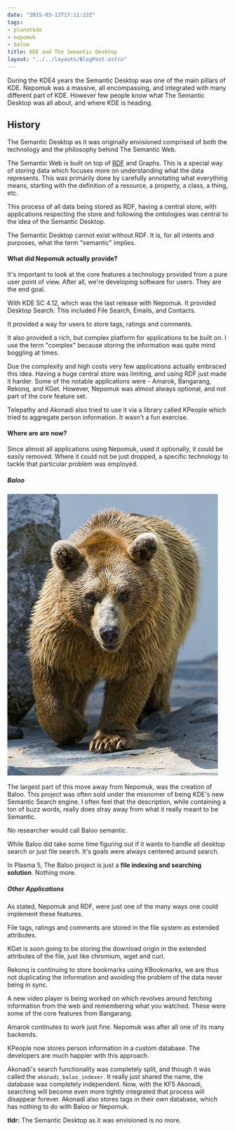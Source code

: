 ```yaml
---
date: "2015-03-13T17:11:22Z"
tags:
- planetkde
- nepomuk
- baloo
title: KDE and The Semantic Desktop
layout: "../../layouts/BlogPost.astro"
---
```


During the KDE4 years the Semantic Desktop was one of the main pillars of KDE. Nepomuk was a massive, all encompassing, and integrated with many different part of KDE. However few people know what The Semantic Desktop was all about, and where KDE is heading.

## History

The Semantic Desktop as it was originally envisioned comprised of both the technology and the philosophy behind The Semantic Web.

The Semantic Web is built on top of [RDF](http://en.wikipedia.org/wiki/Resource_Description_Framework) and Graphs. This is a special way of storing data which focuses more on understanding what the data represents. This was primarily done by carefully annotating what everything means, starting with the definition of a resource, a property, a class, a thing, etc.

This process of all data being stored as RDF, having a central store, with applications respecting the store and following the ontologies was central to the idea of the Semantic Desktop.

The Semantic Desktop cannot exist without RDF. It is, for all intents and purposes, what the term "semantic" implies.


#### What did Nepomuk actually provide?

It's important to look at the core features a technology provided from a pure user point of view. After all, we're developing software for users. They are the end goal.

With KDE SC 4.12, which was the last release with Nepomuk. It provided Desktop Search. This included File Search, Emails, and Contacts.

It provided a way for users to store tags, ratings and comments.

It also provided a rich, but complex platform for applications to be built on. I use the term "complex" because storing the information was quite mind boggling at times.

Due the complexity and high costs very few applications actually embraced this idea. Having a huge central store was limiting, and using RDF just made it harder. Some of the notable applications were - Amarok, Bangarang, Rekonq, and KGet. However, Nepomuk was almost always optional, and not part of the core feature set.

Telepathy and Akonadi also tried to use it via a library called KPeople which tried to aggregate person information. It wasn't a fun exercise.

#### Where are are now?

Since almost all applications using Nepomuk, used it optionally, it could be easily removed. Where it could not be just dropped, a specific technology to tackle that particular problem was employed.

##### Baloo

[![](/blog/images/2015/03/13/8278933920_b685553977_z.jpg)
](https://www.flickr.com/photos/tambako/8278933920)

The largest part of this move away from Nepomuk, was the creation of Baloo. This project was often sold under the misnomer of being KDE's new Semantic Search engine. I often feel that the description, while containing a ton of buzz words, really does stray away from what it really meant to be Semantic.

No researcher would call Baloo semantic.

While Baloo did take some time figuring out if it wants to handle all desktop search or just file search. It's goals were always centered around search.

In Plasma 5, The Baloo project is just a **file indexing and searching solution**. Nothing more.

##### Other Applications

As stated, Nepomuk and RDF, were just one of the many ways one could implement these features.

File tags, ratings and comments are stored in the file system as extended attributes.

KGet is soon going to be storing the download origin in the extended attributes of the file, just like chromium, wget and curl.

Rekonq is continuing to store bookmarks using KBookmarks, we are thus not duplicating the information and avoiding the problem of the data never being in sync.

A new video player is being worked on which revolves around fetching information from the web and remembering what you watched. These were some of the core features from Bangarang.

Amarok continutes to work just fine. Nepomuk was after all one of its many backends.

KPeople now stores person information in a custom database. The developers are much happier with this approach.

Akonadi's search functionality was completely split, and though it was called the `akonadi_baloo_indexer`. It really just shared the name, the database was completely independent. Now, with the KF5 Akonadi, searching will become even more tightly integrated that process will disappear forever. Akonadi also stores tags in their own database, which has nothing to do with Baloo or Nepomuk.

**tldr:**
The Semantic Desktop as it was envisioned is no more.
